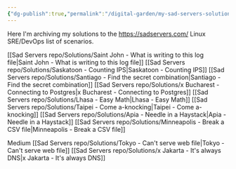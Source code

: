 ```yaml
---
{"dg-publish":true,"permalink":"/digital-garden/my-sad-servers-solutions/"}
---
```



Here I'm archiving my solutions to the https://sadservers.com/ Linux SRE/DevOps list of scenarios.

[[Sad Servers repo/Solutions/Saint John - What is writing to this log file\|Saint John - What is writing to this log file]]
[[Sad Servers repo/Solutions/Saskatoon - Counting IPS\|Saskatoon - Counting IPS]]
[[Sad Servers repo/Solutions/Santiago - Find the secret combination\|Santiago - Find the secret combination]]
[[Sad Servers repo/Solutions/x Bucharest - Connecting to Postgres\|x Bucharest - Connecting to Postgres]]
[[Sad Servers repo/Solutions/Lhasa - Easy Math\|Lhasa - Easy Math]]
[[Sad Servers repo/Solutions/Taipei - Come a-knocking\|Taipei - Come a-knocking]]
[[Sad Servers repo/Solutions/Apia - Needle in a Haystack\|Apia - Needle in a Haystack]]
[[Sad Servers repo/Solutions/Minneapolis - Break a CSV file\|Minneapolis - Break a CSV file]]

Medium
[[Sad Servers repo/Solutions/Tokyo - Can't serve web file\|Tokyo - Can't serve web file]]
[[Sad Servers repo/Solutions/x Jakarta - It's always DNS\|x Jakarta - It's always DNS]]
